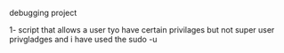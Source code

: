 debugging project

1-  script that allows a user tyo have certain privilages but not super user privgladges
and i have used the sudo -u  
